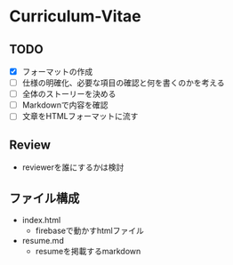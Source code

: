 # Curriculum-Vitae

## TODO
* [x] フォーマットの作成
* [ ] 仕様の明確化、必要な項目の確認と何を書くのかを考える
* [ ] 全体のストーリーを決める
* [ ] Markdownで内容を確認
* [ ] 文章をHTMLフォーマットに流す

## Review
* reviewerを誰にするかは検討

## ファイル構成
* index.html
  * firebaseで動かすhtmlファイル
* resume.md
  * resumeを掲載するmarkdown

